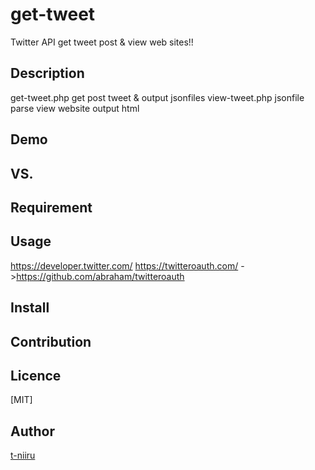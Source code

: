 
get-tweet
====

Twitter API get tweet post & view web sites!!


## Description
get-tweet.php get post tweet & output jsonfiles
view-tweet.php jsonfile parse view website output html

## Demo

## VS.

## Requirement

## Usage
https://developer.twitter.com/
https://twitteroauth.com/
->https://github.com/abraham/twitteroauth

## Install

## Contribution

## Licence

[MIT]

## Author

[t-niiru](https://github.com/t-niiru)

